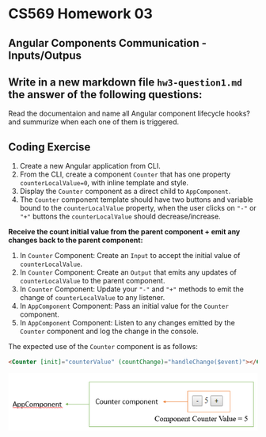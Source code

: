 # CS569 Homework 03
## Angular Components Communication - Inputs/Outpus
## Write in a new markdown file `hw3-question1.md` the answer of the following questions:
Read the documentaion and name all Angular component lifecycle hooks? and summurize when each one of them is triggered.
  
## Coding Exercise
1. Create a new Angular application from CLI.
2. From the CLI, create a component `Counter` that has one property `counterLocalValue=0`, with inline template and style.
3. Display the `Counter` component as a direct child to `AppComponent`.
4. The `Counter` component template should have two buttons and variable bound to the `counterLocalValue` property, when the user clicks on `"-"` or `"+"` buttons the `counterLocalValue` should decrease/increase.

  
**Receive the count initial value from the parent component + emit any changes back to the parent component:**  
1. In `Counter` Component: Create an `Input` to accept the initial value of `counterLocalValue`.
2. In `Counter` Component: Create an `Output` that emits any updates of `counterLocalValue` to the parent component. 
3. In `Counter` Component: Update your `"-"` and `"+"` methods to emit the change of `counterLocalValue` to any listener.
4. In `AppComponent` Component: Pass an initial value for the `Counter` component.
5. In `AppComponent` Component: Listen to any changes emitted by the `Counter` component and log the change in the console.
  
The expected use of the `Counter` component is as follows:
```html
<Counter [init]="counterValue" (countChange)="handleChange($event)"></Counter>
```
![Counter](./counter.png)
